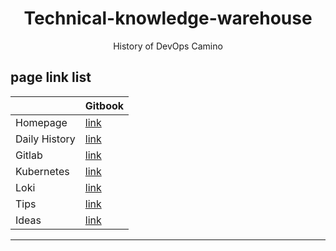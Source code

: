 <p align="center">
    <h1 align="center">
        Technical-knowledge-warehouse
    </h1>
    <p align="center">History of DevOps Camino</p>
</p>

## page link list

|               | Gitbook                                 | 
|---------------|-----------------------------------------| 
| Homepage      | [link](https://akaps.gitbook.io/devops) |
| Daily History | [link](https://akaps.gitbook.io/devops/2024/3)   | 
| Gitlab        | [link](https://akaps.gitbook.io/devops/gitlab/ci-cd-notifications) |
| Kubernetes    | [link](https://akaps.gitbook.io/devops/kubernetes/ingress) |
| Loki          | [link](https://akaps.gitbook.io/devops/loki/loki-grafana-alert) |
| Tips          | [link](https://akaps.gitbook.io/devops/tips/kubernetes) |
| Ideas         | [link](https://akaps.gitbook.io/devops/ideas/notifications-to-slack-channels) |

---